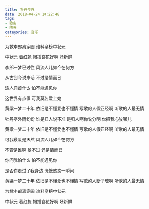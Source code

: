 ```yaml
---
title: 牡丹亭外
date: 2018-04-24 10:22:48
tags:
- 歌曲
- 陈升
categories: 音乐
---
```

为救李郎离家园
谁料皇榜中状元

中状元 着红袍
帽插宫花好啊
好新鲜

李郎一梦已过往
风流人儿如今在何方

从古到今说来话
不过是情而已

这人间苦什么
怕不能遇见你

这世界有点假
可我莫名爱上她

黄粱一梦二十年
依旧是不懂爱也不懂情
写歌的人假正经啊
听歌的人最无情

牡丹亭外雨纷纷
谁是归人说不准
是归人啊你说分明
你把我心放哪儿

黄粱一梦二十年
依旧是不懂爱也不懂情
写歌的人假正经啊
听歌的人最无情

可我最爱是天然
风流人儿如今在何方

不管是谁啊
躲不过 还是情而已

你问我怕什么
怕不能遇见你

是否你走过了我身边
恍恍惑惑一瞬间

黄粱一梦二十年
依旧是不懂爱也不懂情
写歌的人断了魂啊
听歌的人最无情

为救李郎离家园
谁料皇榜中状元

中状元 着红袍
帽插宫花好啊
好新鲜